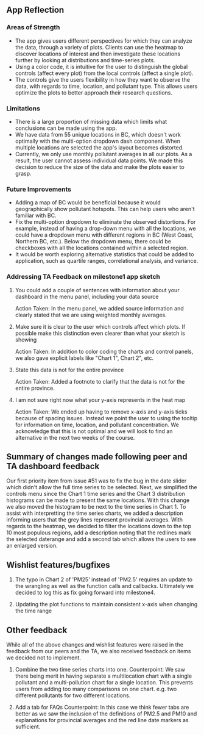 ## App Reflection

### Areas of Strength
- The app gives users different perspectives for which they can analyze the data, through a variety of plots. Clients can use the heatmap to discover locations of interest and then investigate these locations further by looking at distributions and time-series plots.
- Using a color code, it is intuitive for the user to distinguish the global controls (affect every plot) from the local controls (affect a single plot).
- The controls give the users flexibility in how they want to observe the data, with regards to time, location, and pollutant type. This allows users optimize the plots to better approach their research questions.

### Limitations
- There is a large proportion of missing data which limits what conclusions can be made using the app.
- We have data from 55 unique locations in BC, which doesn't work optimally with the multi-option dropdown dash component. When multiple locations are selected the app's layout becomes distorted.
- Currently, we only use monthly pollutant averages in all our plots. As a result, the user cannot assess individual data points. We made this decision to reduce the size of the data and make the plots easier to grasp.

### Future Improvements
- Adding a map of BC would be beneficial because it would geographically show pollutant hotspots. This can help users who aren't familiar with BC.
- Fix the multi-option dropdown to eliminate the observed distortions. For example, instead of having a drop-down menu with all the locations, we could have a dropdown menu with different regions in BC (West Coast, Northern BC, etc.). Below the dropdown menu, there could be checkboxes with all the locations contained within a selected region.
- It would be worth exploring alternative statistics that could be added to application, such as quartile ranges, correlational analysis, and variance.

### Addressing TA Feedback on milestone1 app sketch

1. You could add a couple of sentences with information about your dashboard in the menu panel, including your data source

    Action Taken: In the menu panel, we added source information and clearly stated that we are using weighted monthly averages.

2. Make sure it is clear to the user which controls affect which plots. If possible make this distinction even clearer than what your sketch is showing

    Action Taken: In addition to color coding the charts and control panels, we also gave explicit labels like "Chart 1", Chart 2", etc.

3. State this data is not for the entire province

    Action Taken: Added a footnote to clarify that the data is not for the entire province.

4. I am not sure right now what your y-axis represents in the heat map

    Action Taken: We ended up having to remove x-axis and y-axis ticks because of spacing issues. Instead we point the user to using the tooltip for information on time, location, and pollutant concentration. We acknowledge that this is not optimal and we will look to find an alternative in the next two weeks of the course.
 

    
## Summary of changes made following peer and TA dashboard feedback

Our first priority item from issue #51 was to fix the bug in the date slider which didn't allow the full time series to be selected. Next, we simplified the controls menu since the Chart 1 time series and the Chart 3 distribution histograms can be made to present the same locations. With this change we also moved the histogram to be next to the time series in Chart 1. To assist with interpretting the time series charts, we added a description informing users that the grey lines represent provincial averages. With regards to the heatmap, we decided to filter the locations down to the top 10 most populous regions, add a description noting that the redlines mark the selected daterange and add a second tab which allows the users to see an enlarged version.



## Wishlist features/bugfixes

1. The typo in Chart 2 of 'PM25' instead of 'PM2.5' requires an update to the wrangling as well as the function calls and callbacks. Ultimately we decided to log this as fix going forward into milestone4. 

2. Updating the plot functions to maintain consistent x-axis when changing the time range


## Other feedback

While all of the above changes and wishlist features were raised in the feedback from our peers and the TA, we also received feedback on items we decided not to implement.

1. Combine the two time series charts into one.
    Counterpoint: We saw there being merit in having separate a multilocation chart with a single pollutant and a multi-pollution chart for a single location. This prevents users from adding too many comparisons on one chart. e.g. two different pollutants for two different locations. 
    
2. Add a tab for FAQs
    Counterpoint: In this case we think fewer tabs are better as we saw the inclusion of the definitions of PM2.5 and PM10 and explanations for provincial averages and the red line date markers as sufficient. 


